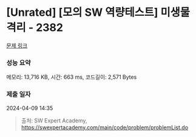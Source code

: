# [Unrated] [모의 SW 역량테스트] 미생물 격리 - 2382 

[문제 링크](https://swexpertacademy.com/main/code/problem/problemDetail.do?contestProbId=AV597vbqAH0DFAVl) 

### 성능 요약

메모리: 13,716 KB, 시간: 663 ms, 코드길이: 2,571 Bytes

### 제출 일자

2024-04-09 14:35



> 출처: SW Expert Academy, https://swexpertacademy.com/main/code/problem/problemList.do